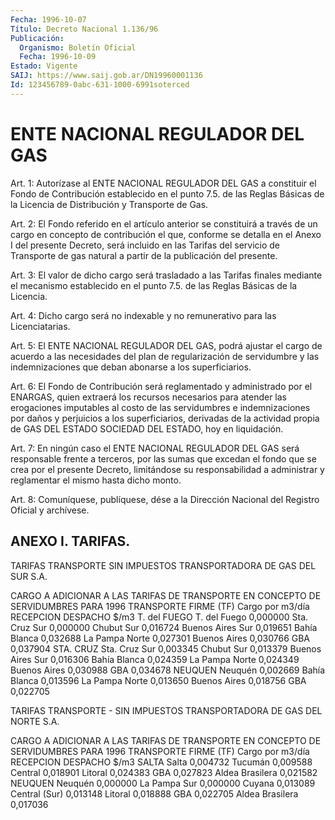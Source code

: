 ```yaml
---
Fecha: 1996-10-07
Título: Decreto Nacional 1.136/96
Publicación:
  Organismo: Boletín Oficial
  Fecha: 1996-10-09
Estado: Vigente
SAIJ: https://www.saij.gob.ar/DN19960001136
Id: 123456789-0abc-631-1000-6991soterced
---
```

# ENTE NACIONAL REGULADOR DEL GAS

<a id="1"></a>
Art. 1: Autorízase  al  ENTE  NACIONAL  REGULADOR  DEL  GAS  a constituir el Fondo de Contribución establecido en el punto 7.5. de las  Reglas  Básicas de la Licencia de Distribución y Transporte de Gas.

<a id="2"></a>
Art. 2: El Fondo referido en el artículo anterior se constituirá a través de un cargo  en concepto de contribución el que, conforme se detalla en el Anexo I  del  presente  Decreto, será incluido en las Tarifas del servicio de Transporte de gas  natural  a  partir de la publicación del presente.

<a id="3"></a>
Art.  3:  El  valor  de dicho cargo será trasladado a las Tarifas finales mediante el mecanismo  establecido  en el punto 7.5. de las Reglas Básicas de la Licencia.

<a id="4"></a>
Art. 4: Dicho cargo será no indexable y no remunerativo  para  las Licenciatarias.

<a id="5"></a>
Art. 5: El ENTE NACIONAL REGULADOR DEL GAS, podrá ajustar el cargo de  acuerdo  a  las  necesidades  del  plan  de  regularización  de servidumbre   y  las  indemnizaciones  que  deban  abonarse  a  los superficiarios.

<a id="6"></a>
Art. 6: El Fondo  de Contribución será reglamentado y administrado por el ENARGAS, quien extraerá los recursos necesarios para atender las  erogaciones  imputables    al  costo  de  las  servidumbres  e indemnizaciones  por  daños  y  perjuicios  a  los  superficiarios, derivadas de la actividad propia  de  GAS  DEL  ESTADO SOCIEDAD DEL ESTADO, hoy en liquidación.

<a id="7"></a>
Art.  7: En ningún caso el ENTE NACIONAL REGULADOR  DEL  GAS  será responsable  frente  a terceros, por las sumas que excedan el fondo que se crea por el presente Decreto, limitándose su responsabilidad a  administrar  y  reglamentar   el  mismo  hasta  dicho  monto.

<a id="8"></a>
Art. 8: Comuníquese, publíquese,  dése a la Dirección Nacional del Registro Oficial y archívese.

## ANEXO I. TARIFAS.

<a id="1"></a>
TARIFAS TRANSPORTE SIN IMPUESTOS TRANSPORTADORA DE GAS DEL SUR S.A.

CARGO A ADICIONAR A LAS TARIFAS DE TRANSPORTE EN CONCEPTO DE SERVIDUMBRES PARA 1996 TRANSPORTE FIRME (TF)                                                     Cargo por                                                      m3/día  RECEPCION                  DESPACHO                    $/m3  T. del FUEGO             T. del Fuego                 0,000000                         Sta. Cruz  Sur                0,000000                          Chubut Sur                   0,016724                         Buenos Aires Sur              0,019651                          Bahía Blanca                 0,032688                         La Pampa Norte                0,027301                          Buenos Aires                 0,030766                              GBA                      0,037904  STA. CRUZ                Sta. Cruz Sur                0,003345                           Chubut Sur                  0,013379                          Buenos Aires Sur             0,016306                           Bahía Blanca                0,024359                           La Pampa Norte              0,024349                            Buenos Aires               0,030988                               GBA                     0,034678  NEUQUEN                      Neuquén                  0,002669                            Bahía Blanca               0,013596                           La Pampa Norte              0,013650                            Buenos Aires               0,018756                                GBA                    0,022705

<a id="2"></a>
TARIFAS TRANSPORTE - SIN IMPUESTOS TRANSPORTADORA DE GAS DEL NORTE S.A.

CARGO A ADICIONAR A LAS TARIFAS DE TRANSPORTE EN CONCEPTO DE SERVIDUMBRES PARA 1996 TRANSPORTE FIRME (TF)                                                       Cargo por                                                        m3/día  RECEPCION                  DESPACHO                     $/m3  SALTA                        Salta                     0,004732                             Tucumán                    0,009588                             Central                    0,018901                             Litoral                    0,024383                               GBA                      0,027823                           Aldea Brasilera              0,021582  NEUQUEN                      Neuquén                   0,000000                            La Pampa Sur                0,000000                              Cuyana                    0,013089                            Central (Sur)               0,013148                             Litoral                    0,018888                               GBA                      0,022705                          Aldea Brasilera               0,017036